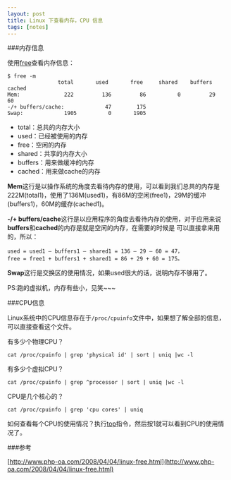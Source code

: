 ```yaml
---
layout: post
title: Linux 下查看内存，CPU 信息
tags: [notes]
---
```


###内存信息

使用[free]查看内存信息：

	$ free -m
					total       used       free     shared    buffers     cached
	Mem:              222         136         86          0         29       60
	-/+ buffers/cache:             47        175
	Swap:             1905          0       1905


* total：总共的内存大小
* used：已经被使用的内存
* free：空闲的内存
* shared：共享的内存大小
* buffers：用来做缓冲的内存
* cached：用来做cache的内存


**Mem**这行是以操作系统的角度去看待内存的使用，可以看到我们总共的内存是222M(total1)，使用了136M(used1)，有86M的空闲(free1)，29M的缓冲(buffers1)，60M的缓存(cached1)。

**\-/+ buffers/cache**这行是以应用程序的角度去看待内存的使用，对于应用来说**buffers**和**cached**的内存是就是空闲的内存，在需要的时候是 可以直接拿来用的，所以：

	used = used1 – buffers1 – shared1 = 136 – 29 – 60 = 47，
	free = free1 + buffers1 + shared1 = 86 + 29 + 60 = 175。

**Swap**这行是交换区的使用情况，如果used很大的话，说明内存不够用了。

PS:跑的虚拟机，内存有些小，见笑~~~

###CPU信息

Linux系统中的CPU信息存在于`/proc/cpuinfo`文件中，如果想了解全部的信息，可以直接查看这个文件。

有多少个物理CPU？

	cat /proc/cpuinfo | grep 'physical id' | sort | uniq |wc -l


有多少个虚拟CPU？

	cat /proc/cpuinfo | grep ^processor | sort | uniq |wc -l


CPU是几个核心的？

	cat /proc/cpuinfo | grep 'cpu cores' | uniq

如何查看每个CPU的使用情况？执行[top]指令，然后按1就可以看到CPU的使用情况了。

###参考

[http://www.php-oa.com/2008/04/04/linux-free.html](http://www.php-oa.com/2008/04/04/linux-free.html)

[free]: http://linux.die.net/man/1/free "free"
[top]: http://linux.die.net/man/1/top "top"